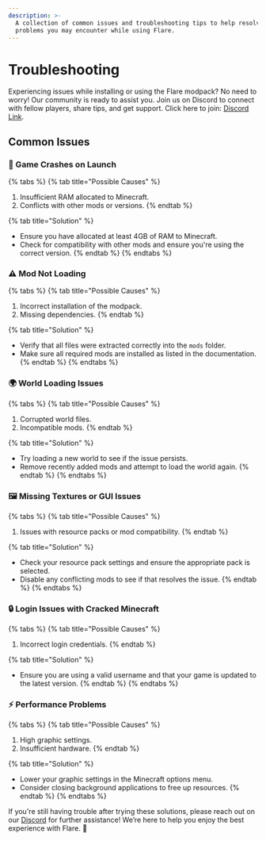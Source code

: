 ```yaml
---
description: >-
  A collection of common issues and troubleshooting tips to help resolve any
  problems you may encounter while using Flare.
---
```


# Troubleshooting

Experiencing issues while installing or using the Flare modpack? No need to worry! Our community is ready to assist you. Join us on Discord to connect with fellow players, share tips, and get support. Click here to join: [Discord Link](YOUR_DISCORD_INVITE_LINK).

## Common Issues

### 🚀 Game Crashes on Launch

{% tabs %}
{% tab title="Possible Causes" %}
1. Insufficient RAM allocated to Minecraft.
2. Conflicts with other mods or versions.
{% endtab %}

{% tab title="Solution" %}
* Ensure you have allocated at least 4GB of RAM to Minecraft.
* Check for compatibility with other mods and ensure you're using the correct version.
{% endtab %}
{% endtabs %}

### ⚠️ Mod Not Loading

{% tabs %}
{% tab title="Possible Causes" %}
1. Incorrect installation of the modpack.
2. Missing dependencies.
{% endtab %}

{% tab title="Solution" %}
* Verify that all files were extracted correctly into the `mods` folder.
* Make sure all required mods are installed as listed in the documentation.
{% endtab %}
{% endtabs %}

### 🌍 World Loading Issues

{% tabs %}
{% tab title="Possible Causes" %}
1. Corrupted world files.
2. Incompatible mods.
{% endtab %}

{% tab title="Solution" %}
* Try loading a new world to see if the issue persists.
* Remove recently added mods and attempt to load the world again.
{% endtab %}
{% endtabs %}

### 🖼️ Missing Textures or GUI Issues

{% tabs %}
{% tab title="Possible Causes" %}
1. Issues with resource packs or mod compatibility.
{% endtab %}

{% tab title="Solution" %}
* Check your resource pack settings and ensure the appropriate pack is selected.
* Disable any conflicting mods to see if that resolves the issue.
{% endtab %}
{% endtabs %}

### 🔒 Login Issues with Cracked Minecraft

{% tabs %}
{% tab title="Possible Causes" %}
1. Incorrect login credentials.
{% endtab %}

{% tab title="Solution" %}
* Ensure you are using a valid username and that your game is updated to the latest version.
{% endtab %}
{% endtabs %}

### ⚡ Performance Problems

{% tabs %}
{% tab title="Possible Causes" %}
1. High graphic settings.
2. Insufficient hardware.
{% endtab %}

{% tab title="Solution" %}
* Lower your graphic settings in the Minecraft options menu.
* Consider closing background applications to free up resources.
{% endtab %}
{% endtabs %}

If you're still having trouble after trying these solutions, please reach out on our [Discord](YOUR_DISCORD_INVITE_LINK) for further assistance! We’re here to help you enjoy the best experience with Flare. 🌟
